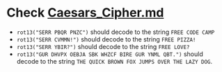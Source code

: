 # Check [Caesars_Cipher.md](https://github.com/codewithmide/JavaScript-Algorithms-and-Data-Structures-Projects/blob/master/Caesars_Cipher/Caesars_Cipher.md)

- `rot13("SERR PBQR PNZC")` should decode to the string `FREE CODE CAMP`
- `rot13("SERR CVMMN!")` should decode to the string `FREE PIZZA!`
- `rot13("SERR YBIR?")` should decode to the string `FREE LOVE?`
- `rot13("GUR DHVPX OEBJA SBK WHZCF BIRE GUR YNML QBT.")` should decode to the string `THE QUICK BROWN FOX JUMPS OVER THE LAZY DOG`.